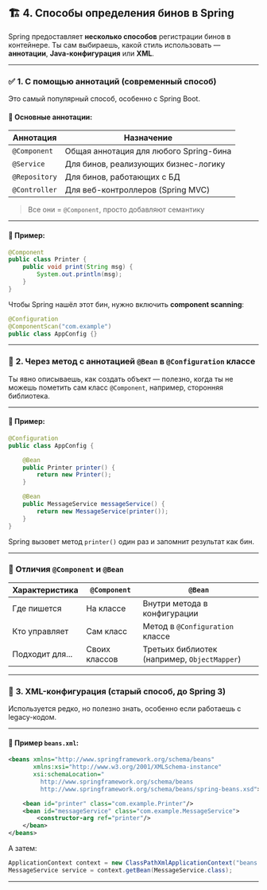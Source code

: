 ## 🏗️ **4. Способы определения бинов в Spring**

Spring предоставляет **несколько способов** регистрации бинов в контейнере. Ты сам выбираешь, какой стиль использовать — **аннотации**, **Java-конфигурация** или **XML**.

---

### ✅ **1. С помощью аннотаций (современный способ)**

Это самый популярный способ, особенно с Spring Boot.

#### 🔹 Основные аннотации:

| Аннотация     | Назначение                                 |
|---------------|---------------------------------------------|
| `@Component`  | Общая аннотация для любого Spring-бина      |
| `@Service`    | Для бинов, реализующих бизнес-логику        |
| `@Repository` | Для бинов, работающих с БД                  |
| `@Controller` | Для веб-контроллеров (Spring MVC)           |

> Все они = `@Component`, просто добавляют семантику

---

#### 🧪 Пример:

```java
@Component
public class Printer {
    public void print(String msg) {
        System.out.println(msg);
    }
}
```

Чтобы Spring нашёл этот бин, нужно включить **component scanning**:

```java
@Configuration
@ComponentScan("com.example")
public class AppConfig {}
```

---

### 🧷 **2. Через метод с аннотацией `@Bean` в `@Configuration` классе**

Ты явно описываешь, как создать объект — полезно, когда ты не можешь пометить сам класс `@Component`, например, сторонняя библиотека.

---

#### 🧪 Пример:

```java
@Configuration
public class AppConfig {

    @Bean
    public Printer printer() {
        return new Printer();
    }

    @Bean
    public MessageService messageService() {
        return new MessageService(printer());
    }
}
```

Spring вызовет метод `printer()` один раз и запомнит результат как бин.

---

### 📝 Отличия `@Component` и `@Bean`

| Характеристика     | `@Component`               | `@Bean`                                |
|--------------------|----------------------------|----------------------------------------|
| Где пишется        | На классе                  | Внутри метода в конфигурации           |
| Кто управляет      | Сам класс                  | Метод в `@Configuration` классе        |
| Подходит для...    | Своих классов              | Третьих библиотек (например, `ObjectMapper`) |

---

### 📄 **3. XML-конфигурация (старый способ, до Spring 3)**

Используется редко, но полезно знать, особенно если работаешь с legacy-кодом.

---

#### 🧪 Пример `beans.xml`:

```xml
<beans xmlns="http://www.springframework.org/schema/beans"
       xmlns:xsi="http://www.w3.org/2001/XMLSchema-instance"
       xsi:schemaLocation="
         http://www.springframework.org/schema/beans
         http://www.springframework.org/schema/beans/spring-beans.xsd">

    <bean id="printer" class="com.example.Printer"/>
    <bean id="messageService" class="com.example.MessageService">
        <constructor-arg ref="printer"/>
    </bean>
</beans>
```

А затем:

```java
ApplicationContext context = new ClassPathXmlApplicationContext("beans.xml");
MessageService service = context.getBean(MessageService.class);
```

---
